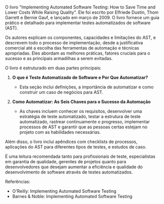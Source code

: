 O livro "Implementing Automated Software Testing: How to Save Time and Lower Costs While Raising Quality". Ele foi escrito por Elfriede Dustin, Thom Garrett e Bernie Gauf, e lançado em março de 2009. O livro fornece um guia prático e detalhado para implementar testes automatizados de software (AST).

Os autores explicam os componentes, capacidades e limitações do AST, e descrevem todo o processo de implementação, desde a justificativa comercial até a escolha das ferramentas de automação e técnicas apropriadas. Eles abordam as melhores práticas, fatores cruciais para o sucesso e as principais armadilhas a serem evitadas.

O livro é estruturado em duas partes principais:
1. **O que é Teste Automatizado de Software e Por Que Automatizar?**
   - Esta seção inclui definições, a importância de automatizar e como construir um caso de negócios para AST.

2. **Como Automatizar: As Seis Chaves para o Sucesso da Automação**
   - As chaves incluem conhecer os requisitos, desenvolver uma estratégia de teste automatizado, testar a estrutura de teste automatizado, rastrear continuamente o progresso, implementar processos de AST e garantir que as pessoas certas estejam no projeto com as habilidades necessárias.

Além disso, o livro inclui apêndices com checklists de processos, aplicações do AST para diferentes tipos de testes, e estudos de caso.

É uma leitura recomendada tanto para profissionais de teste, especialistas em garantia de qualidade, gerentes de projetos quanto para desenvolvedores que desejam aumentar a eficiência e qualidade do desenvolvimento de software através de testes automatizados.

Referências:
- O'Reilly: Implementing Automated Software Testing
- Barnes & Noble: Implementing Automated Software Testing